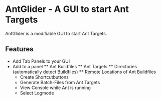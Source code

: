 # AntGlider - A GUI to start Ant Targets

AntGlider is a modifiable GUI to start Ant Targets.

## Features

* Add Tab Panels to your GUI
* Add to a panel
** Ant Buildfiles
        ** Ant Targets
        ** Directories (automatically detect Buildfiles)
        ** Remote Locations of Ant Buildfiles
    * Create Shortcutbuttons
    * Generate Batch-Files from Ant Targets
    * View Console while Ant is running
    * Select Logmode
    
 